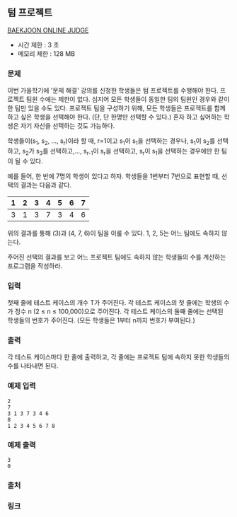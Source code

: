 ## 텀 프로젝트

[BAEKJOON ONLINE JUDGE](https://www.acmicpc.net/problem/9466)

- 시간 제한 : 3 초
- 메모리 제한 : 128 MB

### 문제

이번 가을학기에 '문제 해결' 강의를 신청한 학생들은 텀 프로젝트를 수행해야 한다.
프로젝트 팀원 수에는 제한이 없다.
심지어 모든 학생들이 동일한 팀의 팀원인 경우와 같이 한 팀만 있을 수도 있다.
프로젝트 팀을 구성하기 위해,
모든 학생들은 프로젝트를 함께하고 싶은 학생을 선택해야 한다.
(단, 단 한명만 선택할 수 있다.)
혼자 하고 싶어하는 학생은 자기 자신을 선택하는 것도 가능하다.

학생들이(s<sub>1</sub>, s<sub>2</sub>, ..., s<sub>r</sub>)이라 할 때,
r=1이고 s<sub>1</sub>이 s<sub>1</sub>을 선택하는 경우나,
s<sub>1</sub>이 s<sub>2</sub>를 선택하고,
s<sub>2</sub>가 s<sub>3</sub>를 선택하고,...,
s<sub>r-1</sub>이 s<sub>r</sub>을 선택하고,
s<sub>r</sub>이 s<sub>1</sub>을 선택하는 경우에만 한 팀이 될 수 있다.

예를 들어, 한 반에 7명의 학생이 있다고 하자. 학생들을 1번부터 7번으로 표현할 때, 선택의 결과는 다음과 같다.

| 1 | 2 | 3 | 4 | 5 | 6 | 7 |
|---|---|---|---|---|---|---|
| 3 | 1 | 3 | 7 | 3 | 4 | 6 |

위의 결과를 통해 (3)과 (4, 7, 6)이 팀을 이룰 수 있다.
1, 2, 5는 어느 팀에도 속하지 않는다.

주어진 선택의 결과를 보고
어느 프로젝트 팀에도 속하지 않는 학생들의 수를 계산하는 프로그램을 작성하라.

### 입력

첫째 줄에 테스트 케이스의 개수 T가 주어진다. 각 테스트 케이스의 첫 줄에는
학생의 수가 정수 n (2 ≤ n ≤ 100,000)으로 주어진다.
각 테스트 케이스의 둘째 줄에는 선택된 학생들의 번호가 주어진다.
(모든 학생들은 1부터 n까지 번호가 부여된다.)

### 출력

각 테스트 케이스마다 한 줄에 출력하고,
각 줄에는 프로젝트 팀에 속하지 못한 학생들의 수를 나타내면 된다.

### 예제 입력

```
2
7
3 1 3 7 3 4 6
8
1 2 3 4 5 6 7 8
```

### 예제 출력

```
3
0
```

### 출처

### 링크
